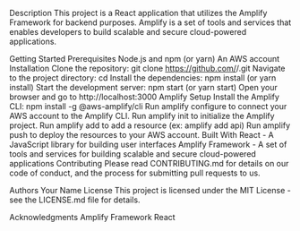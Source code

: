 Description
This project is a React application that utilizes the Amplify Framework for backend purposes. Amplify is a set of tools and services that enables developers to build scalable and secure cloud-powered applications.

Getting Started
Prerequisites
Node.js and npm (or yarn)
An AWS account
Installation
Clone the repository: git clone https://github.com/<username>/<repo>.git
Navigate to the project directory: cd <repo>
Install the dependencies: npm install (or yarn install)
Start the development server: npm start (or yarn start)
Open your browser and go to http://localhost:3000
Amplify Setup
Install the Amplify CLI: npm install -g @aws-amplify/cli
Run amplify configure to connect your AWS account to the Amplify CLI.
Run amplify init to initialize the Amplify project.
Run amplify add <category> to add a resource (ex: amplify add api)
Run amplify push to deploy the resources to your AWS account.
Built With
React - A JavaScript library for building user interfaces
Amplify Framework - A set of tools and services for building scalable and secure cloud-powered applications
Contributing
Please read CONTRIBUTING.md for details on our code of conduct, and the process for submitting pull requests to us.

Authors
Your Name
License
This project is licensed under the MIT License - see the LICENSE.md file for details.

Acknowledgments
Amplify Framework
React
